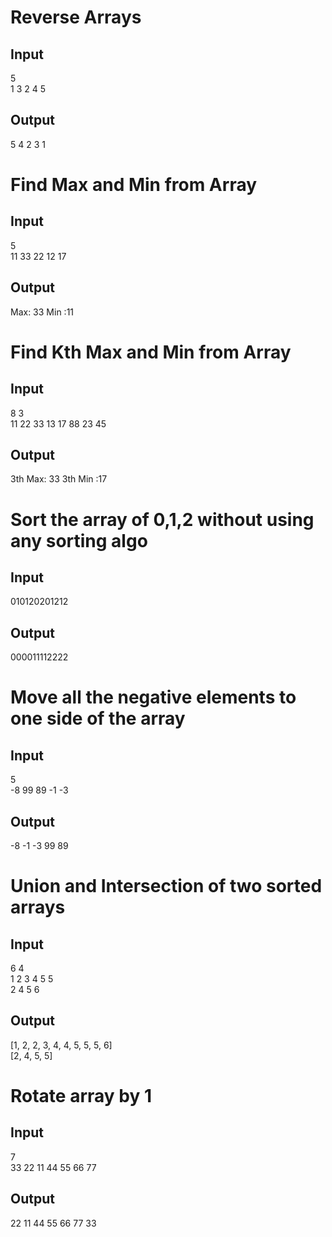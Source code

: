 # Reverse Arrays
## Input
  5\
  1 3 2 4 5
## Output  
  5 4 2 3 1 
# Find Max and Min from Array
## Input
5\
11 33 22 12 17
## Output
Max: 33 Min :11
# Find Kth Max and Min from Array
## Input
8 3\
11 22 33 13 17 88 23 45
## Output
3th Max: 33 3th Min :17
# Sort the array of 0,1,2 without using any sorting algo
## Input
010120201212
## Output
000011112222
# Move all the negative elements to one side of the array
## Input
5\
-8 99 89 -1 -3
## Output
-8 -1 -3 99 89 
# Union and Intersection of two sorted arrays
## Input
6 4\
1 2 3 4 5 5\
2 4 5 6 
## Output
[1, 2, 2, 3, 4, 4, 5, 5, 5, 6]\
[2, 4, 5, 5]
# Rotate array by 1
## Input
7\
33 22 11 44 55 66 77 
## Output
22 11 44 55 66 77 33